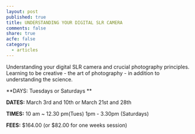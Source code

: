 ```yaml
---
layout: post
published: true
title: UNDERSTANDING YOUR DIGITAL SLR CAMERA
comments: false
share: true
acfe: false
category: 
  - articles
---
```


Understanding your digital SLR camera and crucial photography principles.
Learning to be creative - the art of photography - in addition to understanding the science.

**DAYS: Tuesdays or Saturdays **

**DATES:** March 3rd and 10th or March 21st and 28th

**TIMES:** 10 am ~ 12.30 pm(Tues) 1pm - 3.30pm (Saturdays)

**FEES:** $164.00 (or $82.00 for one weeks session)